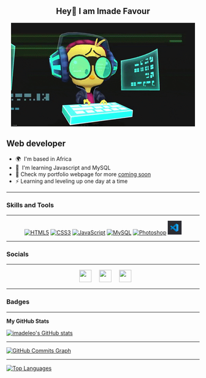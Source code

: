 <h2 align="center">Hey👋 I am Imade Favour </h2>

<div align="center" border-radius="5px"><img src="giphy.gif"></div>

Web developer
-----------------

* 🌍  I'm based in Africa
* 🧠  I'm learning Javascript and MySQL
* 🥶  Check my portfolio webpage for more <a href="#" color="green">coming soon</a>
* ⚡ Learning and leveling up one day at a time
<hr>

### Skills and Tools
-----------------

<p align="center">
<!-- <a href="https://www.python.org/" target="_blank" rel="noreferrer"><img src="https://raw.githubusercontent.com/danielcranney/readme-generator/main/public/icons/skills/python-colored.svg" width="36" height="36" alt="Python" /></a>
<a href="https://www.php.net/" target="_blank" rel="noreferrer"><img src="https://raw.githubusercontent.com/danielcranney/readme-generator/main/public/icons/skills/php-colored.svg" width="36" height="36" alt="PHP" /></a> -->
<a href="https://developer.mozilla.org/en-US/docs/Glossary/HTML5" target="_blank" rel="noreferrer"><img src="https://raw.githubusercontent.com/danielcranney/readme-generator/main/public/icons/skills/html5-colored.svg" width="36" height="36" alt="HTML5" /></a>
<a href="https://www.w3.org/TR/CSS/#css" target="_blank" rel="noreferrer"><img src="https://raw.githubusercontent.com/danielcranney/readme-generator/main/public/icons/skills/css3-colored.svg" width="36" height="36" alt="CSS3" /></a>
  <a href="https://developer.mozilla.org/en-US/docs/Web/JavaScript" target="_blank" rel="noreferrer"><img src="https://raw.githubusercontent.com/danielcranney/readme-generator/main/public/icons/skills/javascript-colored.svg" width="36" height="36" alt="JavaScript" /></a>
  <a href="https://www.mysql.com/" target="_blank" rel="noreferrer"><img src="https://raw.githubusercontent.com/danielcranney/readme-generator/main/public/icons/skills/mysql-colored.svg" width="36" height="36" alt="MySQL" /></a>
<a href="https://www.adobe.com/uk/products/photoshop.html" target="_blank" rel="noreferrer"><img src="https://raw.githubusercontent.com/danielcranney/readme-generator/main/public/icons/skills/photoshop-colored.svg" width="36" height="36" alt="Photoshop" /></a>
<a href="#" rel="noreferrer"><img src="visual-new.png" width="36" height="36" alt="MySQL" /></a>
</p>
<hr>


### Socials
-----------------

<p align="center"> &nbsp;&nbsp; <a href="https://www.github.com/imadeleo" target="_blank" rel="noreferrer"><img src="https://raw.githubusercontent.com/danielcranney/readme-generator/main/public/icons/socials/github.svg" width="32" height="32" /></a> &nbsp;&nbsp;&nbsp; <a href="http://www.instagram.com/leo.sa.va.ge" target="_blank" rel="noreferrer"><img src="https://raw.githubusercontent.com/danielcranney/readme-generator/main/public/icons/socials/instagram.svg" width="32" height="32" /></a> &nbsp;&nbsp;&nbsp;  <a href="https://www.linkedin.com/in/imadeleo" target="_blank" rel="noreferrer"><img src="https://raw.githubusercontent.com/danielcranney/readme-generator/main/public/icons/socials/linkedin.svg" width="32" height="32" /></a></p>
<hr>

### Badges
-----------------

<b>My GitHub Stats</b>

<a href="http://www.github.com/imadeleo"><img src="https://github-readme-stats.vercel.app/api?username=imadeleo&show_icons=true&hide=&count_private=true&title_color=14b8a6&text_color=ffffff&icon_color=ef4444&bg_color=000000&hide_border=true&show_icons=true" alt="imadeleo's GitHub stats" /></a><hr>

<a href="http://www.github.com/imadeleo"><img src="https://activity-graph.herokuapp.com/graph?username=imadeleo&bg_color=000000&color=ffffff&line=ef4444&point=ffffff&area_color=000000&area=true&hide_border=true&custom_title=GitHub%20Commits%20Graph" alt="GitHub Commits Graph" /></a><hr>

<a href="https://github.com/imadeleo" align="left"><img src="https://github-readme-stats.vercel.app/api/top-langs/?username=imadeleo&langs_count=10&title_color=14b8a6&text_color=ffffff&icon_color=ef4444&bg_color=000000&hide_border=true&locale=en&custom_title=Top%20%Languages" alt="Top Languages" /></a>
